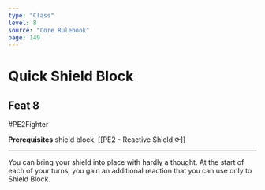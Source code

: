 ```yaml
---
type: "Class"
level: 8
source: "Core Rulebook"
page: 149
---
```

# Quick Shield Block
## Feat 8
#PE2Fighter

**Prerequisites** shield block, [[PE2 - Reactive Shield ⟳]]

---
You can bring your shield into place with hardly a thought. At the start of each of your turns, you gain an additional reaction that you can use only to Shield Block.